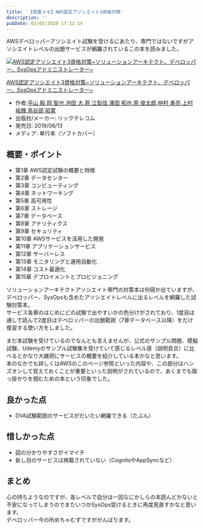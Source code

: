 ```yaml
---
title: '【読書メモ】AWS認定アソシエイト3資格対策'
description: ''
pubDate: 02/02/2020 17:12:14
---
```


<p>AWSデベロッパーアソシエイト試験を受けるにあたり、専門ではないですがアソシエイトレベルの出題サービスが網羅されているこの本を読みました。</p>

<p><div class="hatena-asin-detail"><a href="https://www.amazon.co.jp/exec/obidos/ASIN/4865941991/hatena-blog-22/"><img src="https://images-fe.ssl-images-amazon.com/images/I/51xwIZksknL._SL160_.jpg" class="hatena-asin-detail-image" alt="AWS認定アソシエイト3資格対策~ソリューションアーキテクト、デベロッパー、SysOpsアドミニストレーター~" title="AWS認定アソシエイト3資格対策~ソリューションアーキテクト、デベロッパー、SysOpsアドミニストレーター~"></a><div class="hatena-asin-detail-info"><p class="hatena-asin-detail-title"><a href="https://www.amazon.co.jp/exec/obidos/ASIN/4865941991/hatena-blog-22/">AWS認定アソシエイト3資格対策~ソリューションアーキテクト、デベロッパー、SysOpsアドミニストレーター~</a></p><ul><li><span class="hatena-asin-detail-label">作者:</span><a href="http://d.hatena.ne.jp/keyword/%CA%BF%BB%B3%20%B5%A3" class="keyword">平山 毅</a>,<a href="http://d.hatena.ne.jp/keyword/%B2%AC%20%C3%D2%CC%E9" class="keyword">岡 智也</a>,<a href="http://d.hatena.ne.jp/keyword/%C3%D3%C5%C4%20%C2%E7" class="keyword">池田 大</a>,<a href="http://d.hatena.ne.jp/keyword/%B8%B6%20%B9%BE%CD%FC%B2%C2" class="keyword">原 江梨佳</a>,<a href="http://d.hatena.ne.jp/keyword/%DF%B7%C5%C4%20%C2%F3%CC%E9" class="keyword">澤田 拓也</a>,<a href="http://d.hatena.ne.jp/keyword/%B8%B6%20%BD%D3%C2%C0%CF%BA" class="keyword">原 俊太郎</a>,<a href="http://d.hatena.ne.jp/keyword/%C3%E7%C2%BC%20%CD%A6%CE%BC" class="keyword">仲村 勇亮</a>,<a href="http://d.hatena.ne.jp/keyword/%BE%E5%C2%BC%20%CD%B4%B5%B1" class="keyword">上村 祐輝</a>,<a href="http://d.hatena.ne.jp/keyword/%C4%BB%C3%AB%C9%F4%20%BE%BC%B4%B2" class="keyword">鳥谷部 昭寛</a></li><li><span class="hatena-asin-detail-label">出版社/メーカー:</span> リックテレコム</li><li><span class="hatena-asin-detail-label">発売日:</span> 2019/06/13</li><li><span class="hatena-asin-detail-label">メディア:</span> 単行本（ソフトカバー）</li></ul></div><div class="hatena-asin-detail-foot"></div></div></p>

<h2>概要・ポイント</h2>

<ul>
<li>第1章 AWS認定試験の概要と特徴</li>
<li>第2章 データセンター</li>
<li>第3章 コンピューティング</li>
<li>第4章 ネットワーキング</li>
<li>第5章 高可用性</li>
<li>第6章 ストレージ</li>
<li>第7章 データベース</li>
<li>第8章 アナリティクス</li>
<li>第9章 セキュリティ</li>
<li>第10章 AWSサービスを活用した開発</li>
<li>第11章 アプリケーションサービス</li>
<li>第12章 サーバーレス</li>
<li>第13章 モニタリングと運用自動化</li>
<li>第14章 コスト最適化</li>
<li>第15章 デプロイメントとプロビジョニング</li>
</ul>

<p>ソリューションアーキテクトアソシエイト専門の対策本は何冊か出ていますが、デベロッパー、SysOpsも含めたアソシエイトレベルに出るレベルを網羅した試験対策本。<br />
サービス各章のはじめにどの試験で出やすいかの色分けがされており、1度目は通しで読んで2度目はデベロッパーの出題範囲（7章データベース以降）をだけ復習する使い方をしました。</p>

<p>まだ本試験を受けているのでなんとも言えませんが、公式のサンプル問題、模擬試験、Udemyのサンプル試験集を受けていて感じるレベル感（説明具合）に比べるとかなり大雑把にサービスの概要を紹介している本かなと思います。<br />
本のなかでも詳しくはAWSのこのページ参照といった内容や、この部分はハンズオンして覚えておくことが重要といった説明がされているので、あくまでも取っ掛かりを掴むための本という印象でした。</p>

<h2>良かった点</h2>

<ul>
<li>DVA試験範囲のサービスがだいたい網羅できる（たぶん）</li>
</ul>

<h2>惜しかった点</h2>

<ul>
<li>図の分かりやすさがイマイチ</li>
<li>新し目のサービスは掲載されていない（CognitoやAppSyncなど）</li>
</ul>

<h2>まとめ</h2>

<p>心の持ちようなのですが、各レベルで自分は一回なにかしらの本読んどかないと不安になってしまうのでまたいつかSysOps受けるときに再度見直すかなと思います。<br />
デベロッパー今の所めちゃむずですががんばります。</p>
